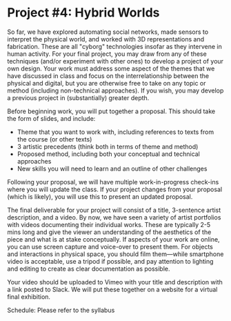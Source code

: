 # Project #4: Hybrid Worlds

So far, we have explored automating social networks, made sensors to interpret the physical world, and worked with 3D representations and fabrication. These are all "cyborg" technologies insofar as they intervene in human activity. For your final project, you may draw from any of these techniques (and/or experiment with other ones) to develop a project of your own design. Your work must address some aspect of the themes that we have discussed in class and focus on the interrelationship between the physical and digital, but you are otherwise free to take on any topic or method (including non-technical approaches). If you wish, you may develop a previous project in (substantially) greater depth.

Before beginning work, you will put together a proposal. This should take the form of slides, and include:
- Theme that you want to work with, including references to texts from the course (or other texts)
- 3 artistic precedents (think both in terms of theme and method)
- Proposed method, including both your conceptual and technical approaches
- New skills you will need to learn and an outline of other challenges

Following your proposal, we will have multiple work-in-progress check-ins where you will update the class. If your project changes from your proposal (which is likely), you will use this to present an updated proposal.

The final deliverable for your project will consist of a title, 3-sentence artist description, and a video. By now, we have seen a variety of artist portfolios with videos documenting their individual works. These are typically 2-5 mins long and give the viewer an understanding of the aesthetics of the piece and what is at stake conceptually. If aspects of your work are online, you can use screen capture and voice-over to present them. For objects and interactions in physical space, you should film them—while smartphone video is acceptable, use a tripod if possible, and pay attention to lighting and editing to create as clear documentation as possible.

Your video should be uploaded to Vimeo with your title and description with a link posted to Slack. We will put these together on a website for a virtual final exhibition.

Schedule:
Please refer to the syllabus
